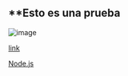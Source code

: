 **Esto es una prueba 
--
![image](https://user-images.githubusercontent.com/108207854/199856664-9fc6927a-50cb-4687-9584-979e53db54d8.png)

[link](https://github.com/janethpc/janethpc/edit/man/README.md)

[Node.js](https://nodejs.org/es/)
